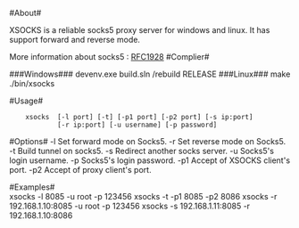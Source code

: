 #About#

XSOCKS is a reliable socks5 proxy server for windows and linux.
It has support forward and reverse mode.

More information about socks5 : [RFC1928](http://www.ietf.org/rfc/rfc1928.txt "RFC1928")
#Complier#

###Windows###
	devenv.exe build.sln /rebuild RELEASE
###Linux###
	make
	./bin/xsocks

#Usage#

		xsocks  [-l port] [-t] [-p1 port] [-p2 port] [-s ip:port]
				[-r ip:port] [-u username] [-p password]

#Options#
		-l  Set forward mode on Socks5.
		-r  Set reverse mode on Socks5.
		-t  Build tunnel on socks5.
		-s  Redirect another socks server.
		-u  Socks5's login username.
		-p  Socks5's login password.
		-p1 Accept of XSOCKS client's port.
		-p2 Accept of proxy  client's port.

#Examples#   
		xsocks -l 8085 -u root -p 123456
		xsocks -t -p1 8085 -p2 8086
		xsocks -r 192.168.1.10:8085 -u root -p 123456
		xsocks -s 192.168.1.11:8085 -r 192.168.1.10:8086